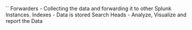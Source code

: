 
``
Forwarders - Collecting the data and forwarding it to other Splunk Instances.
Indexes - Data is stored
Search Heads - Analyze, Visualize and report the Data
```

